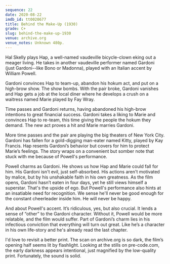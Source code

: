 ```yaml
---
sequence: 22
date: 2020-08-22
imdb_id: tt0020677
title: Behind the Make-Up (1930)
grade: C+
slug: behind-the-make-up-1930
venue: archive.org
venue_notes: Unknown 480p.
---
```


Hal Skelly plays Hap, a well-named vaudeville bicycle-clown eking out a meager living. He takes in another vaudeville performer named Gardoni (just Gardoni--like Bono or Madonna), played with an Italian accent by William Powell.

<!-- end -->

Gardoni convinces Hap to team-up, abandon his hokum act, and put on a high-brow show. The show bombs. With the pair broke, Gardoni vanishes and Hap gets a job at the local diner where he develops a crush on a waitress named Marie played by Fay Wray.

Time passes and Gardoni returns, having abandoned his high-brow intentions to great financial success. Gardoni takes a liking to Marie and convinces Hap to re-team, this time giving the people the hokum they demand. The new act proves a hit and Marie marries Gardoni.

More time passes and the pair are playing the big theaters of New York City. Gardoni has fallen for a gold-digging man-eater named Kitty, played by Kay Francis. Hap resents Gardoni’s behavior but covers for him to protect Marie’s feelings. The story wraps on a convenient but somber note that stuck with me because of Powell's performance.

Powell charms as Gardoni. He shows us how Hap and Marie could fall for him. His Gardoni isn't evil, just self-absorbed. His actions aren't motivated by malice, but by his unshakable faith in his own greatness. As the film opens, Gardoni hasn’t eaten in four days, yet he still views himself a superstar. That's the upside of ego. But Powell's performance also hints at an insatiable need for recognition. We sense he'll never be good enough for the constant cheerleader inside him. He will never be happy.

And about Powell's accent. It’s ridiculous, yes, but also crucial. It lends a sense of “other” to the Gardoni character. Without it, Powell would be more relatable, and the film would suffer. Part of Gardoni’s charm lies in his infectious conviction that everything will turn out great. Like he’s a character in his own life-story and he's already read the last chapter.

I'd love to revisit a better print. The scan on archive.org is so dark, the film’s opening half seems lit by flashlight. Looking at the stills on pre-code.com, the early darkness appears intentional, just magnified by the low-quality print. Fortunately, the sound is solid.
